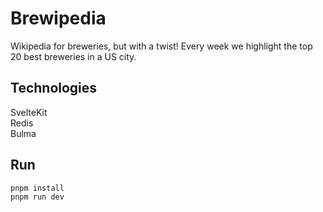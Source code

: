 # Brewipedia

Wikipedia for breweries, but with a twist! Every week we highlight the top 20 best breweries
in a US city.

## Technologies

SvelteKit  
Redis  
Bulma

## Run

```bash
pnpm install
pnpm run dev

```

